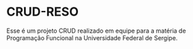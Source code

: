 # CRUD-RESO
Esse é um projeto CRUD realizado em equipe para a matéria de Programação Funcional na Universidade Federal de Sergipe.
